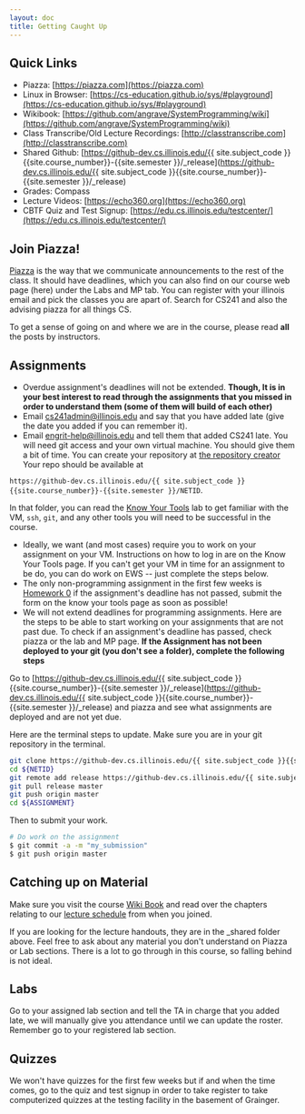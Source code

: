 ```yaml
---
layout: doc
title: Getting Caught Up
---
```


## Quick Links

* Piazza: [https://piazza.com](https://piazza.com)
* Linux in Browser: [https://cs-education.github.io/sys/#playground](https://cs-education.github.io/sys/#playground)
* Wikibook: [https://github.com/angrave/SystemProgramming/wiki](https://github.com/angrave/SystemProgramming/wiki)
* Class Transcribe/Old Lecture Recordings: [http://classtranscribe.com](http://classtranscribe.com)
* Shared Github: [https://github-dev.cs.illinois.edu/{{ site.subject_code }}{{site.course_number}}-{{site.semester }}/_release](https://github-dev.cs.illinois.edu/{{ site.subject_code }}{{site.course_number}}-{{site.semester }}/_release)
* Grades: Compass
* Lecture Videos: [https://echo360.org](https://echo360.org)
* CBTF Quiz and Test Signup: [https://edu.cs.illinois.edu/testcenter/](https://edu.cs.illinois.edu/testcenter/)

## Join Piazza!

[Piazza](https://piazza.com) is the way that we communicate announcements to the rest of the class. It should have deadlines, which you can also find on our course web page (here) under the Labs and MP tab. You can register with your illinois email and pick the classes you are apart of. Search for CS241 and also the advising piazza for all things CS.

To get a sense of going on and where we are in the course, please read **all** the posts by instructors.

## Assignments

* Overdue assignment's deadlines will not be extended. **Though, It is in your best interest to read through the assignments that you missed in order to understand them (some of them will build of each other)**
* Email cs241admin@illinois.edu and say that you have added late (give the date you added if you can remember it).
* Email engrit-help@illinois.edu and tell them that added CS241 late. You will need git access and your own virtual machine. You should give them a bit of time. You can create your repository at [the repository creator](https://edu.cs.illinois.edu/create-ghe-repo/{{site.subject_code}}{{site.course_number}}-{{site.semester}}/) Your repo should be available at

`https://github-dev.cs.illinois.edu/{{ site.subject_code }}{{site.course_number}}-{{site.semester }}/NETID`.

In that folder, you can read the [Know Your Tools](./know_your_tools.html) lab to get familiar with the VM, `ssh`, `git`, and any other tools you will need to be successful in the course.
* Ideally, we want (and most cases) require you to work on your assignment on your VM. Instructions on how to log in are on the Know Your Tools page. If you can't get your VM in time for an assignment to be do, you can do work on EWS -- just complete the steps below.
* The only non-programming assignment in the first few weeks is [Homework 0](https://github.com/angrave/SystemProgramming/wiki/HW0) if the assignment's deadline has not passed, submit the form on the know your tools page as soon as possible!
* We will not extend deadlines for programming assignments. Here are the steps to be able to start working on your assignments that are not past due. To check if an assignment's deadline has passed, check piazza or the lab and MP page. **If the Assignment has not been deployed to your git (you don't see a folder), complete the following steps**

Go to [https://github-dev.cs.illinois.edu/{{ site.subject_code }}{{site.course_number}}-{{site.semester }}/_release](https://github-dev.cs.illinois.edu/{{ site.subject_code }}{{site.course_number}}-{{site.semester }}/_release) and piazza and see what assignments are deployed and are not yet due.

Here are the terminal steps to update. Make sure you are in your git repository in the terminal.
```bash
git clone https://github-dev.cs.illinois.edu/{{ site.subject_code }}{{site.course_number}}-{{site.semester }}/${NETID}
cd ${NETID}
git remote add release https://github-dev.cs.illinois.edu/{{ site.subject_code }}{{site.course_number}}-{{site.semester }}/_release
git pull release master
git push origin master
cd ${ASSIGNMENT}
```

Then to submit your work.

```bash
# Do work on the assignment
$ git commit -a -m "my_submission"
$ git push origin master
```

## Catching up on Material

Make sure you visit the course [Wiki Book](https://github.com/angrave/SystemProgramming/wiki) and read over the chapters relating to our [lecture schedule](./schedule.html#currentWeek) from when you joined.

If you are looking for the lecture handouts, they are in the _shared folder above. Feel free to ask about any material you don't understand on Piazza or Lab sections. There is a lot to go through in this course, so falling behind is not ideal.

## Labs

Go to your assigned lab section and tell the TA in charge that you added late, we will manually give you attendance until we can update the roster. Remember go to your registered lab section.

## Quizzes

We won't have quizzes for the first few weeks but if and when the time comes, go to the quiz and test signup in order to take register to take computerized quizzes at the testing facility in the basement of Grainger.
